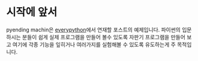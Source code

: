 # 시작에 앞서
pyending machin은 [everypython](http://everypython.com)에서 연재할 포스트의 예제입니다.
파이썬의 입문하시는 분들이 쉽게 실제 프로그램을 만들어 볼수 있도록 자판기 프로그램을 만들어 보고
여기에 각종 기능을 잎히거나 여러가지를 실험해볼 수 있도록 유도하는게 주 목적입니다.